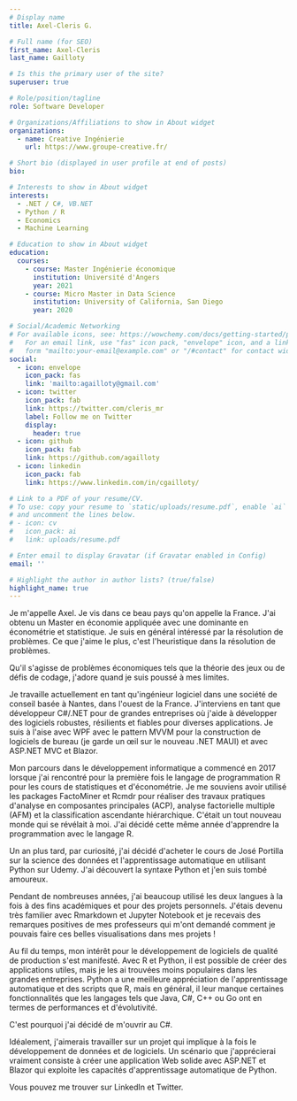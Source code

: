 ```yaml
---
# Display name
title: Axel-Cleris G.

# Full name (for SEO)
first_name: Axel-Cleris
last_name: Gailloty

# Is this the primary user of the site?
superuser: true

# Role/position/tagline
role: Software Developer

# Organizations/Affiliations to show in About widget
organizations:
  - name: Creative Ingénierie
    url: https://www.groupe-creative.fr/

# Short bio (displayed in user profile at end of posts)
bio:

# Interests to show in About widget
interests:
  - .NET / C#, VB.NET
  - Python / R
  - Economics
  - Machine Learning

# Education to show in About widget
education:
  courses:
    - course: Master Ingénierie économique
      institution: Université d'Angers
      year: 2021
    - course: Micro Master in Data Science
      institution: University of California, San Diego
      year: 2020

# Social/Academic Networking
# For available icons, see: https://wowchemy.com/docs/getting-started/page-builder/#icons
#   For an email link, use "fas" icon pack, "envelope" icon, and a link in the
#   form "mailto:your-email@example.com" or "/#contact" for contact widget.
social:
  - icon: envelope
    icon_pack: fas
    link: 'mailto:agailloty@gmail.com'
  - icon: twitter
    icon_pack: fab
    link: https://twitter.com/cleris_mr
    label: Follow me on Twitter
    display:
      header: true
  - icon: github
    icon_pack: fab
    link: https://github.com/agailloty
  - icon: linkedin
    icon_pack: fab
    link: https://www.linkedin.com/in/cgailloty/

# Link to a PDF of your resume/CV.
# To use: copy your resume to `static/uploads/resume.pdf`, enable `ai` icons in `params.yaml`,
# and uncomment the lines below.
# - icon: cv
#   icon_pack: ai
#   link: uploads/resume.pdf

# Enter email to display Gravatar (if Gravatar enabled in Config)
email: ''

# Highlight the author in author lists? (true/false)
highlight_name: true
---
```


Je m'appelle Axel. Je vis dans ce beau pays qu'on appelle la France. J'ai obtenu un Master en économie appliquée avec une dominante en économétrie et statistique. Je suis en général intéressé par la résolution de problèmes. Ce que j'aime le plus, c'est l'heuristique dans la résolution de problèmes.

Qu'il s'agisse de problèmes économiques tels que la théorie des jeux ou de défis de codage, j'adore quand je suis poussé à mes limites.

Je travaille actuellement en tant qu'ingénieur logiciel dans une société de conseil basée à Nantes, dans l'ouest de la France. J'interviens en tant que développeur C#/.NET pour de grandes entreprises où j'aide à développer des logiciels robustes, résilients et fiables pour diverses applications. Je suis à l'aise avec WPF avec le pattern MVVM pour la construction de logiciels de bureau (je garde un œil sur le nouveau .NET MAUI) et avec ASP.NET MVC et Blazor.

Mon parcours dans le développement informatique a commencé en 2017 lorsque j'ai rencontré pour la première fois le langage de programmation R pour les cours de statistiques et d'économétrie. Je me souviens avoir utilisé les packages FactoMiner et Rcmdr pour réaliser des travaux pratiques d'analyse en composantes principales (ACP), analyse factorielle multiple (AFM) et la classification ascendante hiérarchique. C'était un tout nouveau monde qui se révélait à moi. J'ai décidé cette même année d'apprendre la programmation avec le langage R.

Un an plus tard, par curiosité, j'ai décidé d'acheter le cours de José Portilla sur la science des données et l'apprentissage automatique en utilisant Python sur Udemy. J'ai découvert la syntaxe Python et j'en suis tombé amoureux.

Pendant de nombreuses années, j'ai beaucoup utilisé les deux langues à la fois à des fins académiques et pour des projets personnels. J'étais devenu très familier avec Rmarkdown et Jupyter Notebook et je recevais des remarques positives de mes professeurs qui m'ont demandé comment je pouvais faire ces belles visualisations dans mes projets !

Au fil du temps, mon intérêt pour le développement de logiciels de qualité de production s'est manifesté. Avec R et Python, il est possible de créer des applications utiles, mais je les ai trouvées moins populaires dans les grandes entreprises. Python a une meilleure appréciation de l'apprentissage automatique et des scripts que R, mais en général, il leur manque certaines fonctionnalités que les langages tels que Java, C#, C++ ou Go ont en termes de performances et d'évolutivité.

C'est pourquoi j'ai décidé de m'ouvrir au C#.

Idéalement, j'aimerais travailler sur un projet qui implique à la fois le développement de données et de logiciels. Un scénario que j'apprécierai vraiment consiste à créer une application Web solide avec ASP.NET et Blazor qui exploite les capacités d'apprentissage automatique de Python.

Vous pouvez me trouver sur LinkedIn et Twitter.
